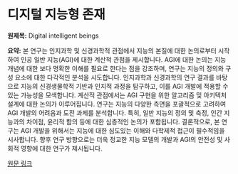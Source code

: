 # 디지털 지능형 존재

**원제목:** Digital intelligent beings

**요약:** 본 연구는 인지과학 및 신경과학적 관점에서 지능의 본질에 대한 논의로부터 시작하여 인공 일반 지능(AGI)에 대한 계산적 관점을 제시합니다. AGI에 대한 논의는 지능 개념에 대한 보다 명확한 이해를 필요로 한다는 점을 강조하며,  연구는 지능의 정의와 구성 요소에 대한 다각적인 분석을 시도합니다.  인지과학과 신경과학의 연구 결과를 바탕으로 지능의 신경생물학적 기반과 인지적 과정을 탐구하고, 이를 AGI 개발에 적용할 수 있는 가능성을 모색합니다.  계산적 관점에서는 AGI 구현을 위한 알고리즘 및 아키텍처 설계에 대한 논의가 이루어집니다.  연구는 지능의 다양한 측면을 포괄적으로 고려하여 AGI 개발의 어려움과 도전 과제를 분석합니다.  특히, 일반 지능의 정의 및 측정,  인간 지능과의 차이점, 윤리적 함의 등에 대한 심층적인 논의가 포함됩니다.  결론적으로, 본 연구는 AGI 개발을 위해서는 지능에 대한 심도있는 이해와  다학제적 접근이 필수적임을 시사합니다.  향후 연구 방향으로는 더욱 정교한 지능 모델의 개발과  AGI의 안전성 및 사회적 영향에 대한 연구가 제시됩니다.

[원문 링크](https://is.umk.pl/~duch/pubs/25-DIB%20paper-5951.pdf)
